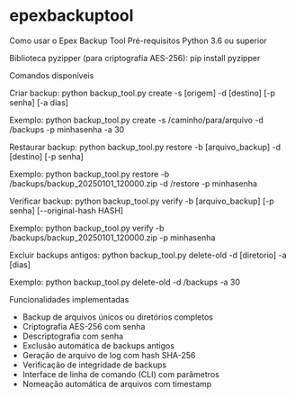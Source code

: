 # epexbackuptool
Como usar o Epex Backup Tool
Pré-requisitos
Python 3.6 ou superior

Biblioteca pyzipper (para criptografia AES-256): pip install pyzipper

Comandos disponíveis

Criar backup:
python backup_tool.py create -s [origem] -d [destino] [-p senha] [-a dias]

Exemplo:
python backup_tool.py create -s /caminho/para/arquivo -d /backups -p minhasenha -a 30

Restaurar backup:
python backup_tool.py restore -b [arquivo_backup] -d [destino] [-p senha]

Exemplo:
python backup_tool.py restore -b /backups/backup_20250101_120000.zip -d /restore -p minhasenha

Verificar backup:
python backup_tool.py verify -b [arquivo_backup] [-p senha] [--original-hash HASH]

Exemplo:
python backup_tool.py verify -b /backups/backup_20250101_120000.zip -p minhasenha

Excluir backups antigos:
python backup_tool.py delete-old -d [diretorio] -a [dias]

Exemplo:
python backup_tool.py delete-old -d /backups -a 30

Funcionalidades implementadas
- Backup de arquivos únicos ou diretórios completos
- Criptografia AES-256 com senha
- Descriptografia com senha
- Exclusão automática de backups antigos
- Geração de arquivo de log com hash SHA-256
- Verificação de integridade de backups
- Interface de linha de comando (CLI) com parâmetros
- Nomeação automática de arquivos com timestamp
